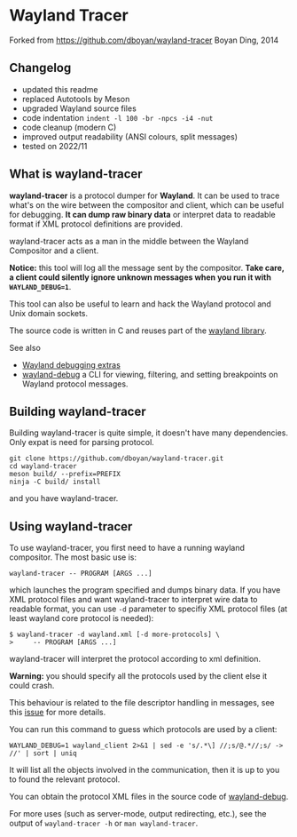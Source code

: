 # Wayland Tracer

Forked from https://github.com/dboyan/wayland-tracer Boyan Ding, 2014

## Changelog

* updated this readme
* replaced Autotools by Meson
* upgraded Wayland source files
* code indentation `indent -l 100 -br -npcs -i4 -nut`
* code cleanup (modern C)
* improved output readability (ANSI colours, split messages)
* tested on 2022/11

## What is wayland-tracer

**wayland-tracer** is a protocol dumper for **Wayland**. It can be used to trace what's on the wire
between the compositor and client, which can be useful for debugging. **It can dump raw binary
data** or interpret data to readable format if XML protocol definitions are provided.

wayland-tracer acts as a man in the middle between the Wayland Compositor and a client.

**Notice:** this tool will log all the message sent by the compositor.  **Take care, a client could
silently ignore unknown messages when you run it with `WAYLAND_DEBUG=1`**.

This tool can also be useful to learn and hack the Wayland protocol and Unix domain sockets.

The source code is written in C and reuses part of the
[wayland library](https://gitlab.freedesktop.org/wayland/wayland).

See also

* [Wayland debugging extras](https://wayland.freedesktop.org/extras.html)
* [wayland-debug](https://github.com/wmww/wayland-debug)
  a CLI for viewing, filtering, and setting breakpoints on Wayland protocol messages.

## Building wayland-tracer

Building wayland-tracer is quite simple, it doesn't have many dependencies. Only expat is need for
parsing protocol.

```
git clone https://github.com/dboyan/wayland-tracer.git
cd wayland-tracer
meson build/ --prefix=PREFIX
ninja -C build/ install
```

and you have wayland-tracer.

## Using wayland-tracer

To use wayland-tracer, you first need to have a running wayland compositor.
The most basic use is:

```
wayland-tracer -- PROGRAM [ARGS ...]
```

which launches the program specified and dumps binary data. If you have XML protocol files and want
wayland-tracer to interpret wire data to readable format, you can use `-d` parameter to specifiy XML
protocol files (at least wayland core protocol is needed):

```
$ wayland-tracer -d wayland.xml [-d more-protocols] \
>     -- PROGRAM [ARGS ...]
```

wayland-tracer will interpret the protocol according to xml definition.

**Warning:** you should specify all the protocols used by the client else it could crash.

This behaviour is related to the file descriptor handling in messages, see this
[issue](https://github.com/dboyan/wayland-tracer/issues/1) for more details.

You can run this command to guess which protocols are used by a client:
```
WAYLAND_DEBUG=1 wayland_client 2>&1 | sed -e 's/.*\] //;s/@.*//;s/ -> //' | sort | uniq
```
It will list all the objects involved in the communication, then it is up to you to found the relevant protocol.

You can obtain the protocol XML files in the source code of
[wayland-debug](https://github.com/wmww/wayland-debug).

For more uses (such as server-mode, output redirecting, etc.), see the output of `wayland-tracer -h`
or `man wayland-tracer`.
